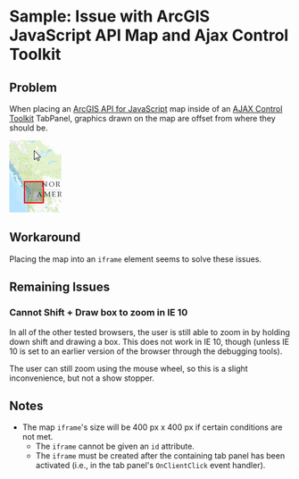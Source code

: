 ﻿Sample: Issue with ArcGIS JavaScript API Map and Ajax Control Toolkit
=====================================================================

## Problem ##

When placing an [ArcGIS API for JavaScript] map inside of an [AJAX Control Toolkit] TabPanel, graphics drawn on the map are offset from where they should be.

![Offset screenshot](offset.png)

## Workaround ##

Placing the map into an `iframe` element seems to solve these issues.

## Remaining Issues ##

### Cannot Shift + Draw box to zoom in IE 10 ###

In all of the other tested browsers, the user is still able to zoom in by holding down shift and drawing a box.  This does not work in IE 10, though (unless IE 10 is set to an earlier version of the browser through the debugging tools).

The user can still zoom using the mouse wheel, so this is a slight inconvenience, but not a show stopper.

## Notes ##

* The map `iframe`'s size will be 400 px x 400 px if certain conditions are not met.
	* The `iframe` cannot be given an `id` attribute.
	* The `iframe` must be created after the containing tab panel has been activated (i.e., in the tab panel's `OnClientClick` event handler). 


[ArcGIS API for JavaScript]:http://help.arcgis.com/en/webapi/javascript/arcgis/
[AJAX Control Toolkit]:http://www.ajaxcontroltoolkit.com/
[Map]:http://help.arcgis.com/en/webapi/javascript/arcgis/jsapi/map.html
